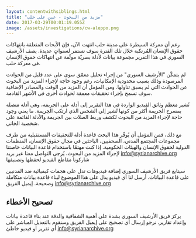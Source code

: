 ```yaml
---
layout: contentwithsiblings.html
title: "مزيد من البحوث - عين على حلب"
date: 2017-03-29T00:01:19.055Z
image: /assets/investigations/cw-aleppo.png
---
```


رغم أن معركة السيطرة على مدينة حلب انتهت الآن، فإن الأبحاث المتعلقة بانتهاكات حقوق الإنسان المُرتكبة خلال تلك الفترة سوف تستمر لسنواتٍ عديدة. يصف الأرشيف السوري في هذا التقرير مجموعة بيانات لأدلة بصريّة موثّقة عن انتهاكات حقوق الإنسان في معركة حلب.

لم يتمكّن "الأرشيف السوري" من إجراء تحليل معمّق سوى على عدد قليل من الحوادث المرصودة وذلك بسبب محدودية الإمكانيات، رغم وجود حاجة لإجراء المزيد من البحوث عن الحوادث التي لم يسبق تناولها. ومن المؤمل أن المزيد من الوقت والمصادر الإضافية سوف تسمح بإجراء تحقيقات معمقة لحوادث أخرى في الأشهر القادمة.

تُشير معظم وثائق الفيديو الواردة في هذا التقرير إلى أدلة على الجريمة، وهي أدلة متصلة بمسرح الجريمة أكثر من كونها تُشير إلى الشخص الذي ارتكب الجريمة. ما يعني وجود حاجة لإجراء المزيد من البحوث لكشف وربط الصلات بين الجريمة والأدلة القائمة على شخصية الجاني.

مع ذلك، فمن المؤمل أن يُوفّر هذا البحث قاعدة أدلة للتحقيقات المستقبلية من طرف مجموعات المجتمع المدني، الصحفيين، الباحثين في مجال حقوق الإنسان، المنظمات الدولية لحقوق الإنسان والهيئات الحكومية. إذا كنت مهتمًا باستخدام قاعدة البيانات خاصتنا لإجراء المزيد من البحوث، يُرجى التواصل معنا عبر بريد info@syrianarchive.org
شاركونا مقاطع الفيديو لحفظها وتصنيفها

سيتابع فريق الأرشيف السوري إضافة فيديوهات تدل على هجمات كيميائية ضد المدنيين على قاعدة البيانات. أرسل لنا أي فيديو يدل على هذا الموضوع لبناء قاعدة بيانات متكاملة وصحيحة.
إيميل الفريق info@syrianarchive.org

## تصحيح الأخطاء

يركز فريق الأرشيف السوري بشدة على أهمية الشفافية والدقة عند بناء قاعدة بيانات وإعداد تقارير. نرجو إرسال أي تصحيح على إيميل الفريق وسنقوم بالتعديل المباشر على أي تقرير أو فيديو خاطئ info@syrianarchive.org
